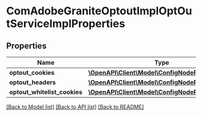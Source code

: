 # ComAdobeGraniteOptoutImplOptOutServiceImplProperties

## Properties
Name | Type | Description | Notes
------------ | ------------- | ------------- | -------------
**optout_cookies** | [**\OpenAPI\Client\Model\ConfigNodePropertyArray**](ConfigNodePropertyArray.md) |  | [optional] 
**optout_headers** | [**\OpenAPI\Client\Model\ConfigNodePropertyArray**](ConfigNodePropertyArray.md) |  | [optional] 
**optout_whitelist_cookies** | [**\OpenAPI\Client\Model\ConfigNodePropertyArray**](ConfigNodePropertyArray.md) |  | [optional] 

[[Back to Model list]](../README.md#documentation-for-models) [[Back to API list]](../README.md#documentation-for-api-endpoints) [[Back to README]](../README.md)


